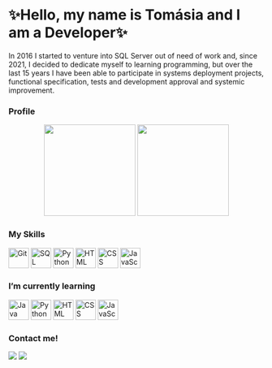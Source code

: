 # ✨Hello, my name is Tomásia and I am a Developer✨
In 2016 I started to venture into SQL Server out of need of work and, since 2021, I decided to dedicate myself to learning programming, but over the last 15 years I have been able to participate in systems deployment projects, functional specification, tests and development approval and systemic improvement.


### Profile <!-- Perfil -->
<div align=center>
  <img src="https://github-readme-stats.vercel.app/api?username=tomasiamussuri&show_icons=true&theme=buefy&include_all_commits=true&count_private=true" height=180em />
  <img src="https://github-readme-stats.vercel.app/api/top-langs/?username=tomasiamussuri&layout=compact&langs_count=7&theme=buefy" height=180em />
</div>
 
### My Skills <!-- Minhas Habilidades -->
  <img alt="Git" src="https://cdn-icons-png.flaticon.com/128/4926/4926624.png" width=40 height=40 /> <img alt="SQL Server"
src="https://cdn-icons-png.flaticon.com/512/5968/5968364.png" width=40 height=40 /> <img alt="Python" src="https://cdn-icons-png.flaticon.com/128/5968/5968350.png" width=40 height=40 /> <img alt="HTML" src="https://cdn-icons-png.flaticon.com/128/5968/5968267.png" width=40 height=40 /> <img alt="CSS" src="https://cdn-icons-png.flaticon.com/128/5968/5968242.png" width=40 height=40 /> <img alt="JavaScript" src="https://cdn-icons-png.flaticon.com/128/5968/5968292.png" width=40 height=40 /> 

### I’m currently learning <!-- Estou estudando no momento -->
  <img alt = "Java" src="https://www.flaticon.com/br/icone-gratis/java_5968282?term=java&page=1&position=2&origin=search&related_id=5968282"  width=40 height=40 /> <img alt="Python" 
src="https://cdn-icons-png.flaticon.com/128/5968/5968350.png" width=40 height=40 /> <img alt="HTML" 
src="https://cdn-icons-png.flaticon.com/128/5968/5968267.png" width=40 height=40 /> <img alt="CSS" 
src="https://cdn-icons-png.flaticon.com/128/5968/5968242.png" width=40 height=40 /> <img alt="JavaScript"
src="https://cdn-icons-png.flaticon.com/128/5968/5968292.png" width=40 height=40 /> 
  
### Contact me! <!-- Contate-me -->
  <a href="mailto:tomasiamcm@gmail.com"><img src="https://img.shields.io/badge/Gmail-D14836?style=for-the-badge&logo=gmail&logoColor=white" target="_blank"></a> <a href="https://www.linkedin.com/in/tomasiamussuri" target="_blank"><img src="https://img.shields.io/badge/-LinkedIn-%230077B5?style=for-the-badge&logo=linkedin&logoColor=white" target="_blank"></a>
